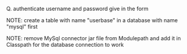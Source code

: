 Q. authenticate username and password give in the form

NOTE: create a table with name "userbase" in a database with name "mysql" first

NOTE: remove MySql connector jar file from Modulepath and add it in Classpath for the database connection to work
